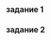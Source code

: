 ## задание 1

<?php

// первая переменная
$first = trim(fgets(STDIN));

// вторая переменная
$second = trim(fgets(STDIN));

// проверяем тип первой переменной
if (!is_numeric($first))
fwrite(STDERR, 'Введите, пожалуйста, число'.PHP_EOL);

// проверяем тип второй переменной
if (!is_numeric($second))
fwrite(STDERR, 'Введите, пожалуйста, число'.PHP_EOL);

// на ноль делить нельзя
if ($second === 0) {
fwrite(STDERR, 'Делить на 0 нельзя'.PHP_EOL); }
else {

  // деление
$number = $first / $second;

  // вывод результата
echo(STDOUT.$number.PHP_EOL);
  
}
?>

## задание 2

<?php

// получаем имя
$name = trim(fgets(STDIN));

// получаем отчество
$fathersname = trim(fgets(STDIN));

// получаем фамилию
$surname = trim(fgets(STDIN));

// делаем с заглавной буквы имя
$n_name = mb_ucfirst($name);

// делаем с заглавной буквы отчество
$n_fathersname = mb_ucfirst($fathersname);

// делаем с заглавной буквы фамилию
$n_surname = mb_ucfirst($surname);

// первая переменная
$fullName = "$n_name $n_fathersname $n_surname";

// вторая переменная
$fio = mb_substr($n_name, 0, 1).mb_substr($n_fathersname, 0, 1).mb_substr($n_surname, 0, 1);

// третья переменная
$surnameAndInitials = $n_surname.' '.mb_substr($n_name, 0, 1).'.'.mb_substr($n_fathersname, 0, 1).'.';

// вывод результата
echo(STDOUT.$fullName.PHP_EOL);
echo(STDOUT.$fio.PHP_EOL);
echo(STDOUT.$surnameAndInitials.PHP_EOL);

?>

